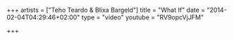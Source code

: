+++
artists = ["Teho Teardo & Blixa Bargeld"]
title = "What If"
date = "2014-02-04T04:29:46+02:00"
type = "video"
youtube = "RV9opcVjJFM"

+++
